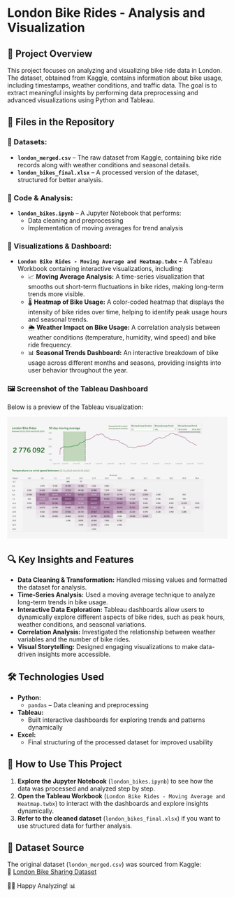 # London Bike Rides - Analysis and Visualization  

## 📌 Project Overview  
This project focuses on analyzing and visualizing bike ride data in London. The dataset, obtained from Kaggle, contains information about bike usage, including timestamps, weather conditions, and traffic data. The goal is to extract meaningful insights by performing data preprocessing and advanced visualizations using Python and Tableau.  

## 📂 Files in the Repository  
### 🔹 Datasets:  
- **`london_merged.csv`** – The raw dataset from Kaggle, containing bike ride records along with weather conditions and seasonal details.  
- **`london_bikes_final.xlsx`** – A processed version of the dataset, structured for better analysis.  

### 🔹 Code & Analysis:  
- **`london_bikes.ipynb`** – A Jupyter Notebook that performs:  
  - Data cleaning and preprocessing  
  - Implementation of moving averages for trend analysis  

### 🔹 Visualizations & Dashboard:  
- **`London Bike Rides - Moving Average and Heatmap.twbx`** – A Tableau Workbook containing interactive visualizations, including:  
  - 📈 **Moving Average Analysis:** A time-series visualization that smooths out short-term fluctuations in bike rides, making long-term trends more visible.  
  - 🌡️ **Heatmap of Bike Usage:** A color-coded heatmap that displays the intensity of bike rides over time, helping to identify peak usage hours and seasonal trends.  
  - 🌦️ **Weather Impact on Bike Usage:** A correlation analysis between weather conditions (temperature, humidity, wind speed) and bike ride frequency.  
  - 📊 **Seasonal Trends Dashboard:** An interactive breakdown of bike usage across different months and seasons, providing insights into user behavior throughout the year.

### 🖼️ Screenshot of the Tableau Dashboard  
Below is a preview of the Tableau visualization:  

![Tableau Dashboard Preview](tableau-dashbord-screenshot.png)  

## 🔍 Key Insights and Features  
- **Data Cleaning & Transformation:** Handled missing values and formatted the dataset for analysis.  
- **Time-Series Analysis:** Used a moving average technique to analyze long-term trends in bike usage.  
- **Interactive Data Exploration:** Tableau dashboards allow users to dynamically explore different aspects of bike rides, such as peak hours, weather conditions, and seasonal variations.  
- **Correlation Analysis:** Investigated the relationship between weather variables and the number of bike rides.  
- **Visual Storytelling:** Designed engaging visualizations to make data-driven insights more accessible.  

## 🛠️ Technologies Used  
- **Python:**  
  - `pandas` – Data cleaning and preprocessing  
- **Tableau:**  
  - Built interactive dashboards for exploring trends and patterns dynamically  
- **Excel:**  
  - Final structuring of the processed dataset for improved usability  

## 📝 How to Use This Project  
1. **Explore the Jupyter Notebook** (`london_bikes.ipynb`) to see how the data was processed and analyzed step by step.  
2. **Open the Tableau Workbook** (`London Bike Rides - Moving Average and Heatmap.twbx`) to interact with the dashboards and explore insights dynamically.  
3. **Refer to the cleaned dataset** (`london_bikes_final.xlsx`) if you want to use structured data for further analysis.  

## 📌 Dataset Source  
The original dataset (`london_merged.csv`) was sourced from Kaggle:  
🔗 [London Bike Sharing Dataset](https://www.kaggle.com/datasets/hmavrodiev/london-bike-sharing-dataset)   


🚴‍♂️ Happy Analyzing! 📊  
